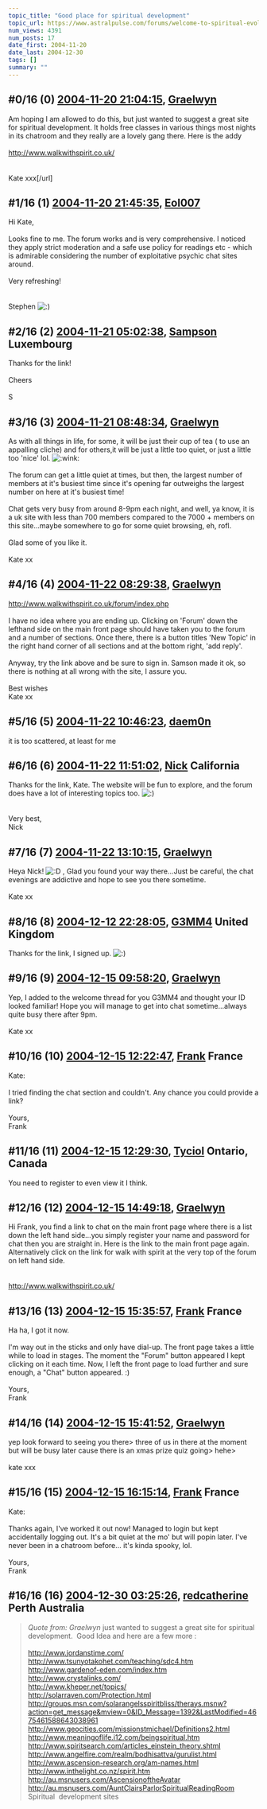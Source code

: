 ```yaml
---
topic_title: "Good place for spiritual development"
topic_url: https://www.astralpulse.com/forums/welcome-to-spiritual-evolution!/good-place-for-spiritual-development
num_views: 4391
num_posts: 17
date_first: 2004-11-20
date_last: 2004-12-30
tags: []
summary: ""
---
```


## \#0/16 (0) [2004-11-20 21:04:15](https://www.astralpulse.com/forums/index.php?msg=134283), [Graelwyn](https://www.astralpulse.com/forums/profile/?u=7334)  ##
<section>
Am hoping I am allowed to do this, but just wanted to suggest a great site for spiritual development. It holds free classes in various things most nights in its chatroom and they really are a lovely gang there. Here is the addy
<br>
<br>
<a class="bbc_link" href="http://www.walkwithspirit.co.uk/" rel="noopener" target="_blank">
 http://www.walkwithspirit.co.uk/
</a>
<br>
<br>
<br>
Kate xxx[/url]
</section>

## \#1/16 (1) [2004-11-20 21:45:35](https://www.astralpulse.com/forums/index.php?msg=134287), [Eol007](https://www.astralpulse.com/forums/profile/?u=1893)  ##
<section>
Hi Kate,
<br>
<br>
Looks fine to me. The forum works and is very comprehensive. I noticed they apply strict moderation and a safe use policy for readings etc - which is admirable considering the number of exploitative psychic chat sites around.
<br>
<br>
Very refreshing!
<br>
<br>
<br>
Stephen
<img alt=":)" class="smiley" src="https://www.astralpulse.com/forums/Smileys/fugue/smiley.png" title="Smiley"/>
</section>

## \#2/16 (2) [2004-11-21 05:02:38](https://www.astralpulse.com/forums/index.php?msg=134312), [Sampson](https://www.astralpulse.com/forums/profile/?u=4884) Luxembourg ##
<section>
Thanks for the link!
<br>
<br>
Cheers
<br>
<br>
S
</section>

## \#3/16 (3) [2004-11-21 08:48:34](https://www.astralpulse.com/forums/index.php?msg=134335), [Graelwyn](https://www.astralpulse.com/forums/profile/?u=7334)  ##
<section>
As with all things in life, for some, it will be just their cup of tea ( to use an appalling cliche) and for others,it will be just a little too quiet, or just a little too 'nice' lol.
<img alt=":wink:" class="smiley" src="https://www.astralpulse.com/forums/Smileys/fugue/wink.png" title="Wink"/>
<br>
<br>
The forum can get a little quiet at times, but then, the largest number of members at it's busiest time since it's opening far outweighs the largest number on here at it's busiest time!
<br>
<br>
Chat gets very busy from around 8-9pm each night, and well, ya know, it is a uk site with less than 700 members compared to the 7000 + members on this site...maybe somewhere to go for some quiet browsing, eh, rofl.
<br>
<br>
Glad some of you like it.
<br>
<br>
Kate xx
</section>

## \#4/16 (4) [2004-11-22 08:29:38](https://www.astralpulse.com/forums/index.php?msg=134416), [Graelwyn](https://www.astralpulse.com/forums/profile/?u=7334)  ##
<section>
<a class="bbc_link" href="http://www.walkwithspirit.co.uk/forum/index.php" rel="noopener" target="_blank">
 http://www.walkwithspirit.co.uk/forum/index.php
</a>
<br>
<br>
I have no idea where you are ending up. Clicking on 'Forum' down the lefthand side on the main front page should have taken you to the forum and a number of sections. Once there, there is a button titles 'New Topic' in the right hand corner of all sections and at the bottom right, 'add reply'.
<br>
<br>
Anyway, try the link above and be sure to sign in. Samson made it ok, so there is nothing at all wrong with the site, I assure you.
<br>
<br>
Best wishes
<br>
Kate xx
</section>

## \#5/16 (5) [2004-11-22 10:46:23](https://www.astralpulse.com/forums/index.php?msg=134423), [daem0n](https://www.astralpulse.com/forums/profile/?u=6303)  ##
<section>
it is too scattered, at least for me
</section>

## \#6/16 (6) [2004-11-22 11:51:02](https://www.astralpulse.com/forums/index.php?msg=134430), [Nick](https://www.astralpulse.com/forums/profile/?u=2080) California ##
<section>
Thanks for the link, Kate. The website will be fun to explore, and the forum does have a lot of interesting topics too.
<img alt=":)" class="smiley" src="https://www.astralpulse.com/forums/Smileys/fugue/smiley.png" title="Smiley"/>
<br>
<br>
<br>
Very best,
<br>
Nick
</section>

## \#7/16 (7) [2004-11-22 13:10:15](https://www.astralpulse.com/forums/index.php?msg=134437), [Graelwyn](https://www.astralpulse.com/forums/profile/?u=7334)  ##
<section>
Heya Nick!
<img alt=":D" class="smiley" src="https://www.astralpulse.com/forums/Smileys/fugue/cheesy.png" title="Cheesy"/>
, Glad you found your way there...Just be careful, the chat evenings are addictive and hope to see you there sometime.
<br>
<br>
Kate xx
</section>

## \#8/16 (8) [2004-12-12 22:28:05](https://www.astralpulse.com/forums/index.php?msg=137545), [G3MM4](https://www.astralpulse.com/forums/profile/?u=5510) United Kingdom ##
<section>
Thanks for the link, I signed up.
<img alt=":)" class="smiley" src="https://www.astralpulse.com/forums/Smileys/fugue/smiley.png" title="Smiley"/>
</section>

## \#9/16 (9) [2004-12-15 09:58:20](https://www.astralpulse.com/forums/index.php?msg=138151), [Graelwyn](https://www.astralpulse.com/forums/profile/?u=7334)  ##
<section>
Yep, I added to the welcome thread for you G3MM4 and thought your ID looked familiar! Hope you will manage to get into chat sometime...always quite busy there after 9pm.
<br>
<br>
Kate xx
</section>

## \#10/16 (10) [2004-12-15 12:22:47](https://www.astralpulse.com/forums/index.php?msg=138171), [Frank](https://www.astralpulse.com/forums/profile/?u=359) France ##
<section>
Kate:
<br>
<br>
I tried finding the chat section and couldn't. Any chance you could provide a link?
<br>
<br>
Yours,
<br>
Frank
</section>

## \#11/16 (11) [2004-12-15 12:29:30](https://www.astralpulse.com/forums/index.php?msg=138173), [Tyciol](https://www.astralpulse.com/forums/profile/?u=7315) Ontario, Canada ##
<section>
You need to register to even view it I think.
</section>

## \#12/16 (12) [2004-12-15 14:49:18](https://www.astralpulse.com/forums/index.php?msg=138196), [Graelwyn](https://www.astralpulse.com/forums/profile/?u=7334)  ##
<section>
Hi Frank, you find a link to chat on the main front page where there is a list down the left hand side...you simply register your name and password for chat then you are straight in. Here is the link to the main front page again. Alternatively click on the link for walk with spirit at the very top of the forum on left hand side.
<br>
<br>
<br>
<a class="bbc_link" href="http://www.walkwithspirit.co.uk/" rel="noopener" target="_blank">
 http://www.walkwithspirit.co.uk/
</a>
</section>

## \#13/16 (13) [2004-12-15 15:35:57](https://www.astralpulse.com/forums/index.php?msg=138210), [Frank](https://www.astralpulse.com/forums/profile/?u=359) France ##
<section>
Ha ha, I got it now.
<br>
<br>
I'm way out in the sticks and only have dial-up. The front page takes a little while to load in stages. The moment the "Forum" button appeared I kept clicking on it each time. Now, I left the front page to load further and sure enough, a "Chat" button appeared. :)
<br>
<br>
Yours,
<br>
Frank
</section>

## \#14/16 (14) [2004-12-15 15:41:52](https://www.astralpulse.com/forums/index.php?msg=138211), [Graelwyn](https://www.astralpulse.com/forums/profile/?u=7334)  ##
<section>
yep look forward to seeing you there&gt; three of us in there at the moment but will be busy later cause there is an xmas prize quiz going&gt; hehe&gt;
<br>
<br>
kate xxx
</section>

## \#15/16 (15) [2004-12-15 16:15:14](https://www.astralpulse.com/forums/index.php?msg=138213), [Frank](https://www.astralpulse.com/forums/profile/?u=359) France ##
<section>
Kate:
<br>
<br>
Thanks again, I've worked it out now! Managed to login but kept accidentally logging out. It's a bit quiet at the mo' but will popin later. I've never been in a chatroom before... it's kinda spooky, lol.
<br>
<br>
Yours,
<br>
Frank
</section>

## \#16/16 (16) [2004-12-30 03:25:26](https://www.astralpulse.com/forums/index.php?msg=140306), [redcatherine](https://www.astralpulse.com/forums/profile/?u=7808) Perth Australia ##
<section>
<blockquote class="bbc_standard_quote">
 <cite>
  Quote from: Graelwyn
 </cite>
 just wanted to suggest a great site for spiritual development.  Good Idea and here are a few more :
 <br>
 <br>
 <a class="bbc_link" href="http://www.jordanstime.com/" rel="noopener" target="_blank">
  http://www.jordanstime.com/
 </a>
 <br>
 <a class="bbc_link" href="http://www.tsunyotakohet.com/teaching/sdc4.htm" rel="noopener" target="_blank">
  http://www.tsunyotakohet.com/teaching/sdc4.htm
 </a>
 <br>
 <a class="bbc_link" href="http://www.gardenof-eden.com/index.htm" rel="noopener" target="_blank">
  http://www.gardenof-eden.com/index.htm
 </a>
 <br>
 <a class="bbc_link" href="http://www.crystalinks.com/" rel="noopener" target="_blank">
  http://www.crystalinks.com/
 </a>
 <br>
 <a class="bbc_link" href="http://www.kheper.net/topics/" rel="noopener" target="_blank">
  http://www.kheper.net/topics/
 </a>
 <br>
 <a class="bbc_link" href="http://solarraven.com/Protection.html" rel="noopener" target="_blank">
  http://solarraven.com/Protection.html
 </a>
 <br>
 <a class="bbc_link" href="http://groups.msn.com/solarangelsspiritbliss/therays.msnw?action=get_message&amp;mview=0&amp;ID_Message=1392&amp;LastModified=4675461588643038961" rel="noopener" target="_blank">
  http://groups.msn.com/solarangelsspiritbliss/therays.msnw?action=get_message&amp;mview=0&amp;ID_Message=1392&amp;LastModified=4675461588643038961
 </a>
 <br>
 <a class="bbc_link" href="http://www.geocities.com/missionstmichael/Definitions2.html" rel="noopener" target="_blank">
  http://www.geocities.com/missionstmichael/Definitions2.html
 </a>
 <br>
 <a class="bbc_link" href="http://www.meaningoflife.i12.com/beingspiritual.htm" rel="noopener" target="_blank">
  http://www.meaningoflife.i12.com/beingspiritual.htm
 </a>
 <br>
 <a class="bbc_link" href="http://www.spiritsearch.com/articles_einstein_theory.shtml" rel="noopener" target="_blank">
  http://www.spiritsearch.com/articles_einstein_theory.shtml
 </a>
 <br>
 <a class="bbc_link" href="http://www.angelfire.com/realm/bodhisattva/gurulist.html" rel="noopener" target="_blank">
  http://www.angelfire.com/realm/bodhisattva/gurulist.html
 </a>
 <br>
 <a class="bbc_link" href="http://www.ascension-research.org/am-names.html" rel="noopener" target="_blank">
  http://www.ascension-research.org/am-names.html
 </a>
 <br>
 <a class="bbc_link" href="http://www.inthelight.co.nz/spirit.htm" rel="noopener" target="_blank">
  http://www.inthelight.co.nz/spirit.htm
 </a>
 <br>
 <a class="bbc_link" href="http://au.msnusers.com/AscensionoftheAvatar" rel="noopener" target="_blank">
  http://au.msnusers.com/AscensionoftheAvatar
 </a>
 <br>
 <a class="bbc_link" href="http://au.msnusers.com/AuntClairsParlorSpiritualReadingRoom" rel="noopener" target="_blank">
  http://au.msnusers.com/AuntClairsParlorSpiritualReadingRoom
 </a>
 <br>
 Spiritual  development sites
</blockquote>
</section>